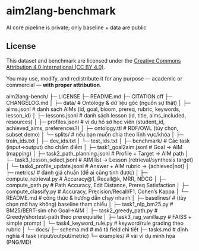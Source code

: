 # aim2lang-benchmark
AI core pipeline is private; only baseline + data are public
## License

This dataset and benchmark are licensed under the [Creative Commons Attribution 4.0 International (CC BY 4.0)](https://creativecommons.org/licenses/by/4.0/).

You may use, modify, and redistribute it for any purpose — academic or commercial — **with proper attribution**.

aim2lang-bench/
├─ LICENSE
├─ README.md
├─ CITATION.cff
├─ CHANGELOG.md
│
├─ data/                          # Ontology & dữ liệu gốc (nguồn sự thật)
│  ├─ aims.jsonl                  # danh sách AIMs (id, goal, bloom, prereq, rubric, keywords, lesson_id)
│  ├─ lessons.jsonl               # danh sách lesson (id, title, aims_included, resources)
│  ├─ profiles.jsonl              # ví dụ hồ sơ học viên (student_id, achieved_aims, preferences?)
│  ├─ ontology.ttl                # RDF/OWL (tùy chọn, subset demo)
│  └─ splits/                     # nếu bạn muốn chia theo lĩnh vực/khóa
│     ├─ train_ids.txt
│     ├─ dev_ids.txt
│     └─ test_ids.txt
│
├─ benchmark/                     # Các task (input→output) cho chấm điểm
│  ├─ task1_goal2aim.jsonl        # Goal → AIM (mapping)
│  ├─ task2_path_planning.jsonl   # Profile + Target → AIM path
│  ├─ task3_lesson_select.jsonl   # AIM list → Lesson (retrieval/synthesis target)
│  └─ task4_profile_update.jsonl  # Answer + AIM rubric → {achieved|not}
│
├─ metrics/                       # đánh giá chuẩn (để ai cũng tính được)
│  ├─ compute_retrieval.py        # Accuracy@1, Recall@k, MRR, NDCG
│  ├─ compute_path.py             # Path Accuracy, Edit Distance, Prereq Satisfaction
│  ├─ compute_classify.py         # Accuracy, Precision/Recall/F1, Cohen’s Kappa
│  └─ README.md                   # công thức & hướng dẫn chạy nhanh
│
├─ baselines/                     # (tùy chọn mở hay không) baseline tham chiếu
│  ├─ task1_nlp_bm25.py           # BM25/BERT-sim cho Goal→AIM
│  ├─ task2_greedy_path.py        # Greedy/shortest-path theo prerequisite
│  ├─ task3_rag_vanilla.py        # FAISS + simple prompt
│  └─ task4_keyword_rule.py       # keyword/rule grading theo rubric
│
└─ docs/
   ├─ schema.md                   # mô tả field chi tiết
   ├─ tasks.md                    # định nghĩa 4 task (input/output/metric)
   └─ examples/                   # vài ví dụ minh họa (PNG/MD)
